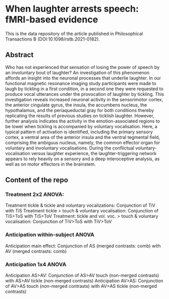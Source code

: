 # When laughter arrests speech: fMRI-based evidence

This is the data repository of the article published in Philosophical Transactions B (DOI:10.1098/rstb.2021-0182).

## Abstract
Who has not experienced that sensation of losing the power of speech by an involuntary bout of laughter? An investigation of this phenomenon affords an insight into the neuronal processes that underlie laughter. In our functional magnetic resonance imaging study participants were made to laugh by tickling in a first condition, in a second one they were requested to produce vocal utterances under the provocation of laughter by tickling. This investigation reveals increased neuronal activity in the sensorimotor cortex, the anterior cingulate gyrus, the insula, the accumbens nucleus, the hypothalamus, and the periaqueductal gray for both conditions thereby replicating the results of previous studies on ticklish laughter. However, further analysis indicates the activity in the emotion-associated regions to be lower when tickling is accompanied by voluntary vocalisation. Here, a typical pattern of activation is identified, including the primary sensory cortex, a ventral area of the anterior insula and the ventral tegmental field, comprising the ambiguus nucleus, namely, the common effector organ for voluntary and involuntary vocalisations. During the conflictual voluntary-vocalisation versus laughter experience, the laughter-triggering network appears to rely heavily on a sensory and a deep interoceptive analysis, as well as on motor effectors in the brainstem.

## Content of the repo
### Treatment 2x2 ANOVA:
Treatment tickle & tickle and voluntary vocalizations: Conjunction of TiV with TiS
Treatment tickle > touch & voluntary vocalisation: Conjunction of TiS>ToS with TiS>ToV
Treatment: tickle and vol. voc. > touch & voluntary vocalisation: Conjunction of TiV>ToS with TiV>ToV

### Anticipation within-subject ANOVA
Anticipation main effect: Conjunction of AS (merged contrasts: comb) with AV (merged contrasts: comb)

### Anticipation 1x4 ANOVA
Anticipation AS>AV: Conjunction of AS>AV touch (non-merged contrasts) with AS>AV tickle (non-merged contrasts)
Anticipation AV>AS: Conjunction of AV>AS touch (non-merged contrasts) with AV>AS tickle (non-merged contrasts)
